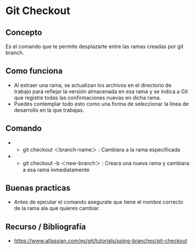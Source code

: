 # Git Checkout

## Concepto

Es el comando que te permite desplazarte entre las ramas creadas por git branch.

## Como funciona

- Al extraer una rama, se actualizan los archivos en el directorio de trabajo para reflejar la versión almacenada en esa rama y se indica a Git que registre todas las confirmaciones nuevas en dicha rama.
- Puedes contemplar todo esto como una forma de seleccionar la línea de desarrollo en la que trabajas.

## Comando

+ - git checkout ＜branch-name＞ : Cambiara a la rama especificada
+ - git checkout -b ＜new-branch＞ : Creara una nueva rama y cambiara a esa rama inmediatamente

## Buenas practicas

- Antes de ejecutar el comando asegurate que tiene el nombre correcto de la rama ala que quieres cambiar.

## Recurso / Bibliografía
- https://www.atlassian.com/es/git/tutorials/using-branches/git-checkout